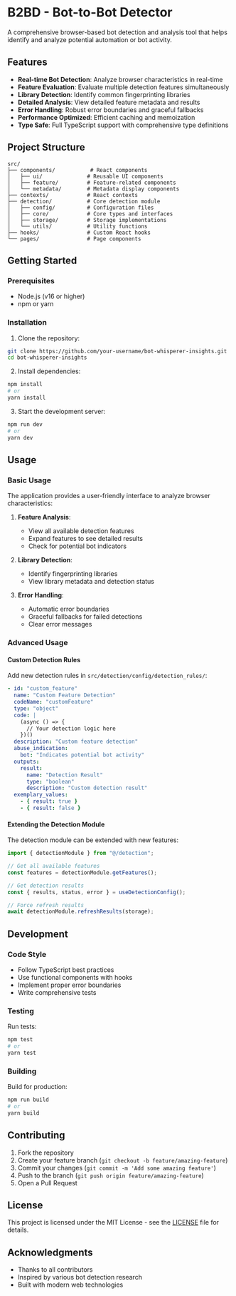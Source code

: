 # B2BD - Bot-to-Bot Detector

A comprehensive browser-based bot detection and analysis tool that helps identify and analyze potential automation or bot activity.

## Features

- **Real-time Bot Detection**: Analyze browser characteristics in real-time
- **Feature Evaluation**: Evaluate multiple detection features simultaneously
- **Library Detection**: Identify common fingerprinting libraries
- **Detailed Analysis**: View detailed feature metadata and results
- **Error Handling**: Robust error boundaries and graceful fallbacks
- **Performance Optimized**: Efficient caching and memoization
- **Type Safe**: Full TypeScript support with comprehensive type definitions

## Project Structure

```
src/
├── components/           # React components
│   ├── ui/              # Reusable UI components
│   ├── feature/         # Feature-related components
│   └── metadata/        # Metadata display components
├── contexts/            # React contexts
├── detection/           # Core detection module
│   ├── config/          # Configuration files
│   ├── core/            # Core types and interfaces
│   ├── storage/         # Storage implementations
│   └── utils/           # Utility functions
├── hooks/               # Custom React hooks
└── pages/               # Page components
```

## Getting Started

### Prerequisites

- Node.js (v16 or higher)
- npm or yarn

### Installation

1. Clone the repository:

```bash
git clone https://github.com/your-username/bot-whisperer-insights.git
cd bot-whisperer-insights
```

2. Install dependencies:

```bash
npm install
# or
yarn install
```

3. Start the development server:

```bash
npm run dev
# or
yarn dev
```

## Usage

### Basic Usage

The application provides a user-friendly interface to analyze browser characteristics:

1. **Feature Analysis**:

   - View all available detection features
   - Expand features to see detailed results
   - Check for potential bot indicators

2. **Library Detection**:

   - Identify fingerprinting libraries
   - View library metadata and detection status

3. **Error Handling**:
   - Automatic error boundaries
   - Graceful fallbacks for failed detections
   - Clear error messages

### Advanced Usage

#### Custom Detection Rules

Add new detection rules in `src/detection/config/detection_rules/`:

```yaml
- id: "custom_feature"
  name: "Custom Feature Detection"
  codeName: "customFeature"
  type: "object"
  code: |
    (async () => {
      // Your detection logic here
    })()
  description: "Custom feature detection"
  abuse_indication:
    bot: "Indicates potential bot activity"
  outputs:
    result:
      name: "Detection Result"
      type: "boolean"
      description: "Custom detection result"
  exemplary_values:
    - { result: true }
    - { result: false }
```

#### Extending the Detection Module

The detection module can be extended with new features:

```typescript
import { detectionModule } from "@/detection";

// Get all available features
const features = detectionModule.getFeatures();

// Get detection results
const { results, status, error } = useDetectionConfig();

// Force refresh results
await detectionModule.refreshResults(storage);
```

## Development

### Code Style

- Follow TypeScript best practices
- Use functional components with hooks
- Implement proper error boundaries
- Write comprehensive tests

### Testing

Run tests:

```bash
npm test
# or
yarn test
```

### Building

Build for production:

```bash
npm run build
# or
yarn build
```

## Contributing

1. Fork the repository
2. Create your feature branch (`git checkout -b feature/amazing-feature`)
3. Commit your changes (`git commit -m 'Add some amazing feature'`)
4. Push to the branch (`git push origin feature/amazing-feature`)
5. Open a Pull Request

## License

This project is licensed under the MIT License - see the [LICENSE](LICENSE) file for details.

## Acknowledgments

- Thanks to all contributors
- Inspired by various bot detection research
- Built with modern web technologies
